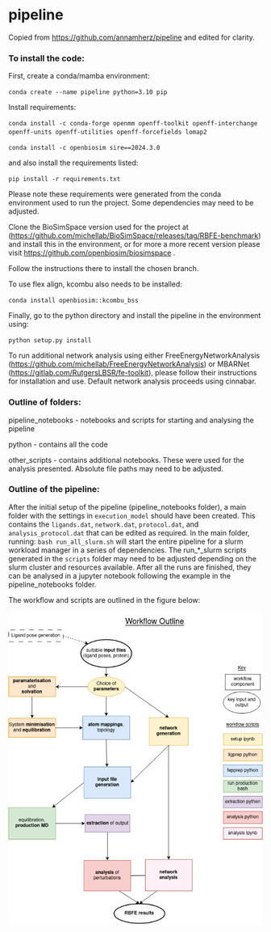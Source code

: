 # pipeline

Copied from https://github.com/annamherz/pipeline and edited for clarity.

### To install the code:

First, create a conda/mamba environment:

`conda create --name pipeline python=3.10 pip`

Install requirements:

`conda install -c conda-forge openmm openff-toolkit openff-interchange openff-units openff-utilities openff-forcefields lomap2`

`conda install -c openbiosim sire==2024.3.0`

and also install the requirements listed:

`pip install -r requirements.txt`

Please note these requirements were generated from the conda environment used to run the project. Some dependencies may need to be adjusted.

Clone the BioSimSpace version used for the project at (https://github.com/michellab/BioSimSpace/releases/tag/RBFE-benchmark) and install this in the environment, or for more a more recent version please visit https://github.com/openbiosim/biosimspace .

Follow the instructions there to install the chosen branch.

To use flex align, kcombu also needs to be installed:

`conda install openbiosim::kcombu_bss`

Finally, go to the python directory and install the pipeline in the environment using:

`python setup.py install`


To run additional network analysis using either FreeEnergyNetworkAnalysis (https://github.com/michellab/FreeEnergyNetworkAnalysis) or MBARNet (https://gitlab.com/RutgersLBSR/fe-toolkit), please follow their instructions for installation and use. Default network analysis proceeds using cinnabar.


### Outline of folders:

pipeline_notebooks - notebooks and scripts for starting and analysing the pipeline

python - contains all the code 

other_scripts - contains additional notebooks. These were used for the analysis presented. Absolute file paths may need to be adjusted.


### Outline of the pipeline:

After the initial setup of the pipeline (pipeline_notebooks folder), a main folder with the settings in `execution_model` should have been created. This contains the `ligands.dat`, `network.dat`, `protocol.dat`, and `analysis_protocol.dat` that can be edited as required. In the main folder, running: `bash run_all_slurm.sh` will start the entire pipeline for a slurm workload manager in a series of dependencies. The run_*_slurm scripts generated in the `scripts` folder may need to be adjusted depending on the slurm cluster and resources available. After all the runs are finished, they can be analysed in a jupyter notebook following the example in the pipeline_notebooks folder.

The workflow and scripts are outlined in the figure below:

![](pipeline_outline.png)
